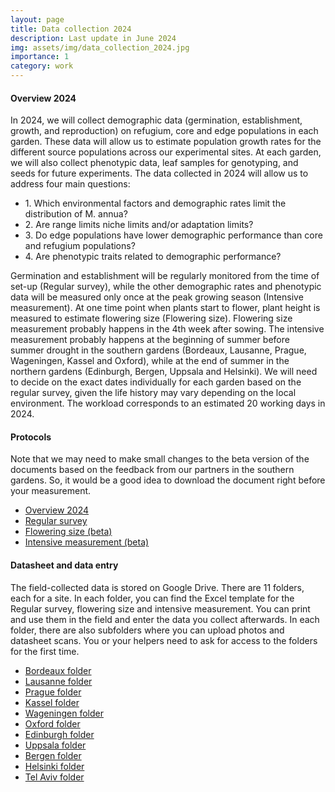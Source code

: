 ```yaml
---
layout: page
title: Data collection 2024
description: Last update in June 2024
img: assets/img/data_collection_2024.jpg
importance: 1
category: work
---
```


#### Overview 2024

In 2024, we will collect demographic data (germination, establishment, growth, and reproduction) on refugium, core and edge populations in each garden. 
These data will allow us to estimate population growth rates for the different source populations across our experimental sites. 
At each garden, we will also collect phenotypic data, leaf samples for genotyping, and seeds for future experiments. 
The data collected in 2024 will allow us to address four main questions: 

<ul>
  <li>1. Which environmental factors and demographic rates limit the distribution of M. annua? </li>
  <li>2. Are range limits niche limits and/or adaptation limits?</li>
  <li>3. Do edge populations have lower demographic performance than core and refugium populations?</li>
  <li>4. Are phenotypic traits related to demographic performance?</li>
</ul>

Germination and establishment will be regularly monitored from the time of set-up (Regular survey), while the other demographic rates and phenotypic data will be measured only once at the peak growing season (Intensive measurement).
At one time point when plants start to flower, plant height is measured to estimate flowering size (Flowering size). 
Flowering size measurement probably happens in the 4th week after sowing. 
The intensive measurement probably happens at the beginning of summer before summer drought in the southern gardens (Bordeaux, Lausanne, Prague, Wageningen, Kassel and Oxford), 
while at the end of summer in the northern gardens (Edinburgh, Bergen, Uppsala and Helsinki). 
We will need to decide on the exact dates individually for each garden based on the regular survey, given the life history may vary depending on the local environment.
The workload corresponds to an estimated 20 working days in 2024. 

#### Protocols

Note that we may need to make small changes to the beta version of the documents based on the feedback from our partners in the southern gardens. 
So, it would be a good idea to download the document right before your measurement. 

<ul>
  <li> <a href="https://drive.google.com/file/d/1CPkcYTsigEZREk1EB0a00_VrN3thyI9b/view?usp=sharing" target="_blank">Overview 2024 </a> </li>   
  <li> <a href="https://drive.google.com/file/d/14tPrWAY0fCdz8oHr8o1fjgC5xBAroMwk/view?usp=sharing" target="_blank">Regular survey </a> </li> 
  <li> <a href="https://drive.google.com/file/d/1K6GhXOW1q8WlIWLuzWLl_wBFGj_S9vg5/view?usp=sharing" target="_blank">Flowering size (beta) </a> </li> 
  <li> <a href="https://drive.google.com/file/d/1_6R_OrdFw21NKNTttOd48eIouKXyHCfM/view?usp=sharing" target="_blank">Intensive measurement (beta)</a> </li> 
</ul>

####  Datasheet and data entry

The field-collected data is stored on Google Drive. There are 11 folders, each for a site. 
In each folder, you can find the Excel template for the Regular survey, flowering size and intensive measurement. 
You can print and use them in the field and enter the data you collect afterwards. 
In each folder, there are also subfolders where you can upload photos and datasheet scans. 
You or your helpers need to ask for access to the folders for the first time.

<ul>
<li> <a href="https://drive.google.com/drive/folders/16LKeyzN48xk2NVFstP3jiav0iU1Y6jS8?usp=sharing" target="_blank">Bordeaux folder</a> </li> 
<li><a href="https://drive.google.com/drive/folders/1Ta24oGK8K-_HRUNJLZV3_MASYYfVsNVG?usp=sharing" target="_blank">Lausanne folder</a></li> 
<li><a href="https://drive.google.com/drive/folders/1IhpCqHa3ddYhQ0prCGn8Rxyo79Vo4XC6?usp=sharing" target="_blank">Prague folder</a></li> 
<li><a href="https://drive.google.com/drive/folders/1ruts1EZ1vkrkywZNtuoeRi1iQPegxSSy?usp=sharing" target="_blank">Kassel folder</a></li> 
<li><a href="https://drive.google.com/drive/folders/1KTzKfV1WKtk_i6mj_O6yL4fk3ElcrsRl?usp=sharing" target="_blank">Wageningen folder</a></li> 
<li><a href="https://drive.google.com/drive/folders/1WGxY448lXcBIX5nvWNksXh_WWL-SZdIO?usp=sharing" target="_blank">Oxford folder</a></li> 
<li><a href="https://drive.google.com/drive/folders/1EKytUKT1O6Ni08jKj9kjW1flarpL7UOZ?usp=sharing" target="_blank">Edinburgh folder</a></li> 
<li> <a href="https://drive.google.com/drive/folders/1fLr8aeLq8YdVS7lNRWCNnUz1JEyXIuvR?usp=sharing" target="_blank">Uppsala folder</a> </li> 
<li> <a href="https://drive.google.com/drive/folders/1w8bOGd7uw_6IUopaJ77xl7kp_xX09oy_?usp=sharing" target="_blank">Bergen folder</a> </li> 
<li> <a href="https://drive.google.com/drive/folders/1rKJ9GSNL5yPSIcaiiB_FEZvG7NuuNewW?usp=sharing" target="_blank">Helsinki folder</a> </li> 
<li> <a href="https://drive.google.com/drive/folders/1N_SYFleP9o4kSz9cJU-DE9OLNsQbEJka?usp=sharing" target="_blank">Tel Aviv folder</a> </li> 
</ul>
